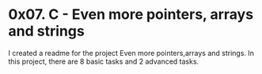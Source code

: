 
# 0x07. C - Even more pointers, arrays and strings
I created a readme for the project Even more pointers,arrays and strings. In this project, there are 8 basic tasks and 2 advanced tasks. 
